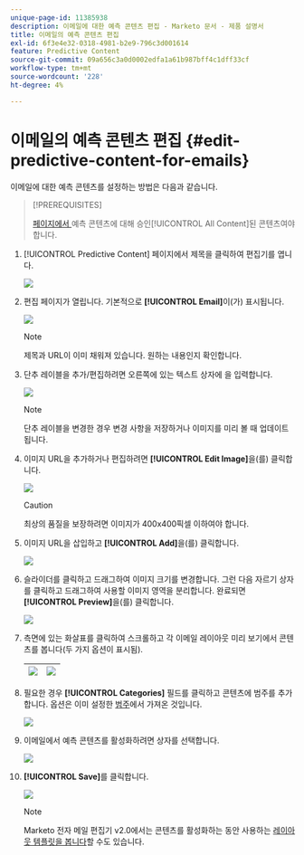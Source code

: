 ```yaml
---
unique-page-id: 11385938
description: 이메일에 대한 예측 콘텐츠 편집 - Marketo 문서 - 제품 설명서
title: 이메일의 예측 콘텐츠 편집
exl-id: 6f3e4e32-0318-4981-b2e9-796c3d001614
feature: Predictive Content
source-git-commit: 09a656c3a0d0002edfa1a61b987bff4c1dff33cf
workflow-type: tm+mt
source-wordcount: '228'
ht-degree: 4%

---
```


# 이메일의 예측 콘텐츠 편집 {#edit-predictive-content-for-emails}

이메일에 대한 예측 콘텐츠를 설정하는 방법은 다음과 같습니다.

>[!PREREQUISITES]
>
>[ 페이지에서 ](/help/marketo/product-docs/predictive-content/working-with-all-content/approve-a-title-for-predictive-content.md)예측 콘텐츠에 대해 승인[!UICONTROL All Content]된 콘텐츠여야 합니다.

1. [!UICONTROL Predictive Content] 페이지에서 제목을 클릭하여 편집기를 엽니다.

   ![](assets/image2017-10-3-9-3a30-3a25.png)

1. 편집 페이지가 열립니다. 기본적으로 **[!UICONTROL Email]**&#x200B;이(가) 표시됩니다.

   ![](assets/image2017-10-3-9-3a31-3a18.png)

   >[!NOTE]
   >
   >제목과 URL이 이미 채워져 있습니다. 원하는 내용인지 확인합니다.

1. 단추 레이블을 추가/편집하려면 오른쪽에 있는 텍스트 상자에 을 입력합니다.

   ![](assets/image2017-10-3-9-3a32-3a18.png)

   >[!NOTE]
   >
   >단추 레이블을 변경한 경우 변경 사항을 저장하거나 이미지를 미리 볼 때 업데이트됩니다.

1. 이미지 URL을 추가하거나 편집하려면 **[!UICONTROL Edit Image]**&#x200B;을(를) 클릭합니다.

   ![](assets/image2017-10-3-9-3a33-3a11.png)

   >[!CAUTION]
   >
   >최상의 품질을 보장하려면 이미지가 400x400픽셀 이하여야 합니다.

1. 이미지 URL을 삽입하고 **[!UICONTROL Add]**&#x200B;을(를) 클릭합니다.

   ![](assets/five.png)

1. 슬라이더를 클릭하고 드래그하여 이미지 크기를 변경합니다. 그런 다음 자르기 상자를 클릭하고 드래그하여 사용할 이미지 영역을 분리합니다. 완료되면 **[!UICONTROL Preview]**&#x200B;을(를) 클릭합니다.

   ![](assets/six.png)

1. 측면에 있는 화살표를 클릭하여 스크롤하고 각 이메일 레이아웃 미리 보기에서 콘텐츠를 봅니다(두 가지 옵션이 표시됨).

   | ![](assets/sevena.png) | ![](assets/sevenb.png) |
   |---|---|

1. 필요한 경우 **[!UICONTROL Categories]** 필드를 클릭하고 콘텐츠에 범주를 추가합니다. 옵션은 이미 설정한 [범주](/help/marketo/product-docs/predictive-content/getting-started/set-up-categories.md)에서 가져온 것입니다.

   ![](assets/eight.png)

1. 이메일에서 예측 콘텐츠를 활성화하려면 상자를 선택합니다.

   ![](assets/nine.png)

1. **[!UICONTROL Save]**&#x200B;를 클릭합니다.

   ![](assets/save.png)

   >[!NOTE]
   >
   >Marketo 전자 메일 편집기 v2.0에서는 콘텐츠를 활성화하는 동안 사용하는 [레이아웃 템플릿을 봅니다](/help/marketo/product-docs/predictive-content/enabling-predictive-content/enable-predictive-content-in-emails.md)할 수도 있습니다.
